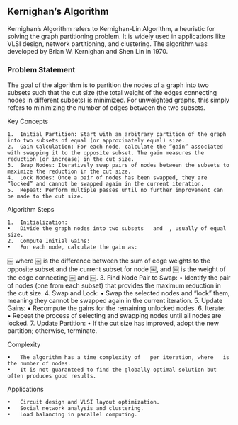 ## Kernighan’s Algorithm

Kernighan’s Algorithm refers to Kernighan-Lin Algorithm, a heuristic for solving the graph partitioning problem. It is widely used in applications like VLSI design, network partitioning, and clustering. The algorithm was developed by Brian W. Kernighan and Shen Lin in 1970.

### Problem Statement

The goal of the algorithm is to partition the nodes of a graph into two subsets such that the cut size (the total weight of the edges connecting nodes in different subsets) is minimized. For unweighted graphs, this simply refers to minimizing the number of edges between the two subsets.

Key Concepts

	1.	Initial Partition: Start with an arbitrary partition of the graph into two subsets of equal (or approximately equal) size.
	2.	Gain Calculation: For each node, calculate the “gain” associated with swapping it to the opposite subset. The gain measures the reduction (or increase) in the cut size.
	3.	Swap Nodes: Iteratively swap pairs of nodes between the subsets to maximize the reduction in the cut size.
	4.	Lock Nodes: Once a pair of nodes has been swapped, they are “locked” and cannot be swapped again in the current iteration.
	5.	Repeat: Perform multiple passes until no further improvement can be made to the cut size.

Algorithm Steps

	1.	Initialization:
	•	Divide the graph nodes into two subsets ￼ and ￼, usually of equal size.
	2.	Compute Initial Gains:
	•	For each node, calculate the gain as:
￼
where ￼ is the difference between the sum of edge weights to the opposite subset and the current subset for node ￼, and ￼ is the weight of the edge connecting ￼ and ￼.
	3.	Find Node Pair to Swap:
	•	Identify the pair of nodes (one from each subset) that provides the maximum reduction in the cut size.
	4.	Swap and Lock:
	•	Swap the selected nodes and “lock” them, meaning they cannot be swapped again in the current iteration.
	5.	Update Gains:
	•	Recompute the gains for the remaining unlocked nodes.
	6.	Iterate:
	•	Repeat the process of selecting and swapping nodes until all nodes are locked.
	7.	Update Partition:
	•	If the cut size has improved, adopt the new partition; otherwise, terminate.

Complexity

	•	The algorithm has a time complexity of ￼ per iteration, where ￼ is the number of nodes.
	•	It is not guaranteed to find the globally optimal solution but often produces good results.

Applications

	•	Circuit design and VLSI layout optimization.
	•	Social network analysis and clustering.
	•	Load balancing in parallel computing.
